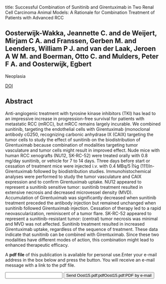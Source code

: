 title: Successful Combination of Sunitinib and Girentuximab in Two Renal Cell Carcinoma Animal Models: A Rationale for Combination Treatment of Patients with Advanced RCC

## Oosterwijk-Wakka, Jeannette C. and de Weijert, Mirjam C A. and Franssen, Gerben M. and Leenders, William P J. and van der Laak, Jeroen A W M. and Boerman, Otto C. and Mulders, Peter F A. and Oosterwijk, Egbert
Neoplasia

<a href="https://doi.org/10.1016/j.neo.2014.12.011">DOI</a>

## Abstract
Anti-angiogenic treatment with tyrosine kinase inhibitors (TKI) has lead to an impressive increase in progression-free survival for patients with metastatic RCC (mRCC), but mRCC remains largely incurable. We combined sunitinib, targeting the endothelial cells with Girentuximab (monoclonal antibody cG250, recognizing carbonic anhydrase IX (CAIX) targeting the tumor cells to study the effect of sunitinib on the biodistribution of Girentuximab because combination of modalities targeting tumor vasculature and tumor cells might result in improved effect. Nude mice with human RCC xenografts (NU12, SK-RC-52) were treated orally with 0.8 mg/day sunitinib, or vehicle for 7 to 14 days. Three days before start or cessation of treatment mice were injected i.v. with 0.4 MBq/5 Î¼g (111)In-Girentuximab followed by biodistribution studies. Immunohistochemical analyses were performed to study the tumor vasculature and CAIX expression and to confirm Girentuximab uptake. NU12 appeared to represent a sunitinib sensitive tumor: sunitinib treatment resulted in extensive necrosis and decreased microvessel density (MVD). Accumulation of Girentuximab was significantly decreased when sunitinib treatment preceded the antibody injection but remained unchanged when sunitinib followed Girentuximab injection. Cessation of therapy led to a rapid neovascularization, reminiscent of a tumor flare. SK-RC-52 appeared to represent a sunitinib-resistant tumor: (central) tumor necrosis was minimal and MVD was not affected. Sunitinib treatment resulted in increased Girentuximab uptake, regardless of the sequence of treatment. These data indicate that sunitinib can be combined with Girentuximab. Since these two modalities have different modes of action, this combination might lead to enhanced therapeutic efficacy.

A <b>pdf file</b> of this publication is available for personal use.Enter your e-mail address in the box below and press the button. You will receive an e-mail message with a link to the pdf file.
<form action="sender.php">  <input type="text" name="email">  <input type="submit" value="Send Oost15.pdf:pdfOost15.pdf:PDF by e-mail"></form>